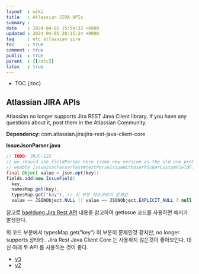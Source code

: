 ```yaml
---
layout  : wiki
title   : Atlassian JIRA APIs
summary : 
date    : 2024-04-01 15:54:32 +0900
updated : 2024-04-01 20:15:24 +0900
tag     : etc atlassian jira
toc     : true
comment : true
public  : true
parent  : [[/etc]]
latex   : true
---
```

* TOC
{:toc}

## Atlassian JIRA APIs

Atlassian no longer supports Jira REST Java Client library. If you have any questions about it, post them in the Atlassian Community.

__Dependency__:
com.atlassian.jira:jira-rest-java-client-core

__IssueJsonParser.java__

```java
// TODO: JRJC-122
// we should use fieldParser here (some new version as the old one probably won't work)
// enable IssueJsonParserTest#testParseIssueWithUserPickerCustomFieldFilledOut after fixing this
final Object value = json.opt(key);
fields.add(new IssueField(
  key,
  namesMap.get(key),
  typesMap.get("key"), // 이 부분 하드코딩이 문제임.
  value == JSONObject.NULL || value == JSONObject.EXPLICIT_NULL ? null : value));
```

참고로 [baeldung Jira Rest API](https://www.baeldung.com/jira-rest-api) 내용을 참고하여 getIssue 코드를 사용하면 에러가 발생한다.

위 코드 부분에서 typesMap.get("key") 이 부분이 문제인것 같지만, no longer supports 상태라.. Jira Rest Java Client Core 는 사용하지 않는것이 좋아보인다.
대신 아래 두 API 를 사용하는 것이 좋다.

- [v3](https://developer.atlassian.com/cloud/jira/platform/rest/v3/api-group-issues/#api-rest-api-3-issue-issueidorkey-get) 
- [v2](https://developer.atlassian.com/server/jira/platform/jira-rest-api-example-add-comment-8946422/)